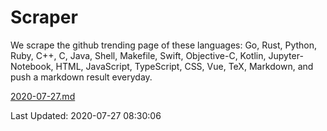 # Scraper

We scrape the github trending page of these languages: Go, Rust, Python, Ruby, C++, C, Java, Shell, Makefile, Swift, Objective-C, Kotlin, Jupyter-Notebook, HTML, JavaScript, TypeScript, CSS, Vue, TeX, Markdown, and push a markdown result everyday.

[2020-07-27.md](https://github.com/yangwenmai/github-trending-backup/blob/master/2020-07-27.md)

Last Updated: 2020-07-27 08:30:06